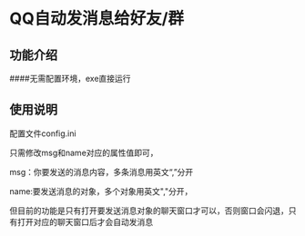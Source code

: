 # QQ自动发消息给好友/群

## 功能介绍

####无需配置环境，exe直接运行



## 使用说明

配置文件config.ini



只需修改msg和name对应的属性值即可，



msg：你要发送的消息内容，多条消息用英文“,”分开



name:要发送消息的对象，多个对象用英文","分开，

但目前的功能是只有打开要发送消息对象的聊天窗口才可以，否则窗口会闪退，只有打开对应的聊天窗口后才会自动发消息







